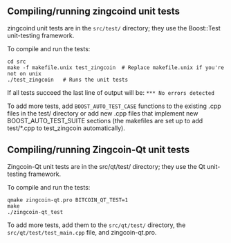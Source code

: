 Compiling/running zingcoind unit tests
------------------------------------

zingcoind unit tests are in the `src/test/` directory; they
use the Boost::Test unit-testing framework.

To compile and run the tests:

	cd src
	make -f makefile.unix test_zingcoin  # Replace makefile.unix if you're not on unix
	./test_zingcoin   # Runs the unit tests

If all tests succeed the last line of output will be:
`*** No errors detected`

To add more tests, add `BOOST_AUTO_TEST_CASE` functions to the existing
.cpp files in the test/ directory or add new .cpp files that
implement new BOOST_AUTO_TEST_SUITE sections (the makefiles are
set up to add test/*.cpp to test_zingcoin automatically).


Compiling/running Zingcoin-Qt unit tests
---------------------------------------

Zingcoin-Qt unit tests are in the src/qt/test/ directory; they
use the Qt unit-testing framework.

To compile and run the tests:

	qmake zingcoin-qt.pro BITCOIN_QT_TEST=1
	make
	./zingcoin-qt_test

To add more tests, add them to the `src/qt/test/` directory,
the `src/qt/test/test_main.cpp` file, and zingcoin-qt.pro.
